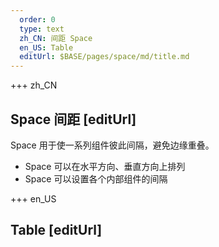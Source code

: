```yaml
---   
  order: 0
  type: text
  zh_CN: 间距 Space
  en_US: Table
  editUrl: $BASE/pages/space/md/title.md
---
```


+++ zh_CN

## Space 间距 [editUrl]

Space 用于使一系列组件彼此间隔，避免边缘重叠。

- Space 可以在水平方向、垂直方向上排列
- Space 可以设置各个内部组件的间隔

+++ en_US

## Table [editUrl]
